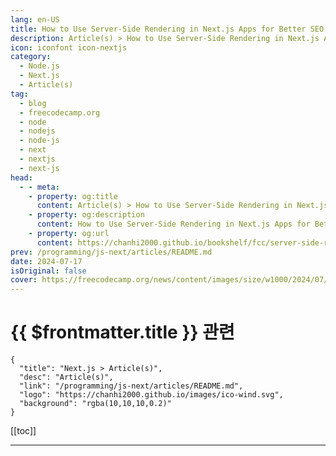 ```yaml
---
lang: en-US
title: How to Use Server-Side Rendering in Next.js Apps for Better SEO
description: Article(s) > How to Use Server-Side Rendering in Next.js Apps for Better SEO
icon: iconfont icon-nextjs
category: 
  - Node.js
  - Next.js
  - Article(s)
tag: 
  - blog
  - freecodecamp.org
  - node
  - nodejs
  - node-js
  - next
  - nextjs
  - next-js
head:
  - - meta:
    - property: og:title
      content: Article(s) > How to Use Server-Side Rendering in Next.js Apps for Better SEO
    - property: og:description
      content: How to Use Server-Side Rendering in Next.js Apps for Better SEO
    - property: og:url
      content: https://chanhi2000.github.io/bookshelf/fcc/server-side-rendering-in-next-js-for-improved-seo.html
prev: /programming/js-next/articles/README.md
date: 2024-07-17
isOriginal: false
cover: https://freecodecamp.org/news/content/images/size/w1000/2024/07/Ivory-and-Blue-Lavender-Aesthetic-Photo-Collage-Presentation--15-.png
---
```


# {{ $frontmatter.title }} 관련

```component VPCard
{
  "title": "Next.js > Article(s)",
  "desc": "Article(s)",
  "link": "/programming/js-next/articles/README.md",
  "logo": "https://chanhi2000.github.io/images/ico-wind.svg",
  "background": "rgba(10,10,10,0.2)"
}
```

[[toc]]

---

<SiteInfo
  name="How to Use Server-Side Rendering in Next.js Apps for Better SEO"
  desc="Server-side rendering (SSR) is a web development technique that can help improve your site's SEO. It does this by generating HTML content on the server in response to a user's request.  This approach contrasts with client-side rendering (CSR), where content is delivered as a basic HTML shell, and JavaScript..."
  url="https://freecodecamp.org/news/server-side-rendering-in-next-js-for-improved-seo/"
  logo="https://cdn.freecodecamp.org/universal/favicons/favicon.ico"
  preview="https://freecodecamp.org/news/content/images/size/w1000/2024/07/Ivory-and-Blue-Lavender-Aesthetic-Photo-Collage-Presentation--15-.png"/>

<!-- TODO: 작성 -->


